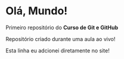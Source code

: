 # Olá, Mundo!
 Primeiro repositório do **Curso de Git e GitHub**

 Repositório criado durante uma aula ao vivo!

 Esta linha eu adcionei diretamente no site!
